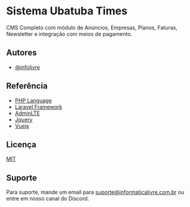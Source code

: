 
# Sistema Ubatuba Times

CMS Completo com módulo de Anúncios, Empresas, Planos, Faturas, Newsletter e integração com meios de pagamento.


## Autores

- [@infolivre](https://github.com/informaticalivreoficial)


## Referência

 - [PHP Language](https://www.php.net/)
 - [Laravel Framework](https://laravel.com/)
 - [AdminLTE](https://adminlte.io/)
 - [Jquery](https://jquery.com/)
 - [Vuejs](https://vuejs.org/)


## Licença

[MIT](https://choosealicense.com/licenses/mit/)


## Suporte

Para suporte, mande um email para suporte@informaticalivre.com.br ou entre em nosso canal do Discord.


